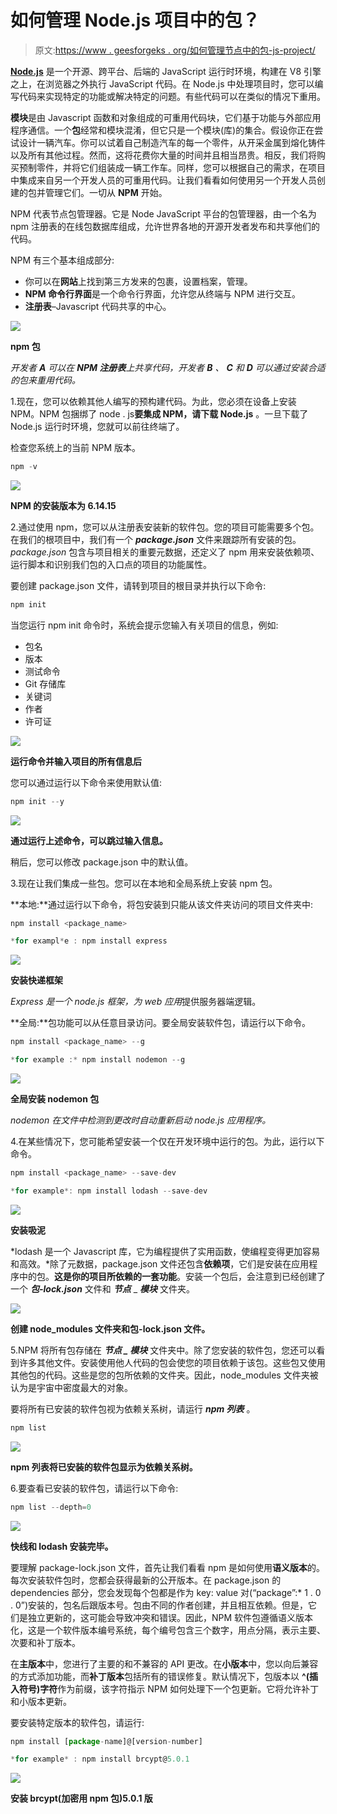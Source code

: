 # 如何管理 Node.js 项目中的包？

> 原文:[https://www . geesforgeks . org/如何管理节点中的包-js-project/](https://www.geeksforgeeks.org/how-to-manage-the-packages-in-node-js-project/)

[**Node.js**](https://www.geeksforgeeks.org/introduction-to-nodejs/) 是一个开源、跨平台、后端的 JavaScript 运行时环境，构建在 V8 引擎之上，在浏览器之外执行 JavaScript 代码。在 Node.js 中处理项目时，您可以编写代码来实现特定的功能或解决特定的问题。有些代码可以在类似的情况下重用。

**模块**是由 Javascript 函数和对象组成的可重用代码块，它们基于功能与外部应用程序通信。一个**包**经常和模块混淆，但它只是一个模块(库)的集合。假设你正在尝试设计一辆汽车。你可以试着自己制造汽车的每一个零件，从开采金属到熔化铸件以及所有其他过程。然而，这将花费你大量的时间并且相当昂贵。相反，我们将购买预制零件，并将它们组装成一辆工作车。同样，您可以根据自己的需求，在项目中集成来自另一个开发人员的可重用代码。让我们看看如何使用另一个开发人员创建的包并管理它们。一切从 **NPM** 开始。

NPM 代表节点包管理器。它是 Node JavaScript 平台的包管理器，由一个名为 npm 注册表的在线包数据库组成，允许世界各地的开源开发者发布和共享他们的代码。

NPM 有三个基本组成部分:

*   你可以在**网站**上找到第三方发来的包裹，设置档案，管理。
*   **NPM 命令行界面**是一个命令行界面，允许您从终端与 NPM 进行交互。
*   **注册表**–Javascript 代码共享的中心。

![](img/1d30dcb2cc9e0241931235b94396eb25.png)

**npm 包**

*开发者 **A** 可以在 **NPM 注册表**上共享代码，开发者 **B** 、 **C** 和 **D** 可以通过安装合适的包来重用代码。*

1.现在，您可以依赖其他人编写的预构建代码。为此，您必须在设备上安装 NPM。NPM 包捆绑了 node . js**要集成 NPM，请下载 Node.js** 。一旦下载了 Node.js 运行时环境，您就可以前往终端了。

检查您系统上的当前 NPM 版本。

```js
npm -v
```

![](img/47155afc7555290b696860c1d449e762.png)

**NPM 的安装版本为 6.14.15**

2.通过使用 npm，您可以从注册表安装新的软件包。您的项目可能需要多个包。在我们的根项目中，我们有一个 ***package.json*** 文件来跟踪所有安装的包。 *package.json* 包含与项目相关的重要元数据，还定义了 npm 用来安装依赖项、运行脚本和识别我们包的入口点的项目的功能属性。

要创建 package.json 文件，请转到项目的根目录并执行以下命令:

```js
npm init
```

当您运行 npm init 命令时，系统会提示您输入有关项目的信息，例如:

*   包名
*   版本
*   测试命令
*   Git 存储库
*   关键词
*   作者
*   许可证

![](img/09b77dc9a693cc1010c0916e0d322400.png)

**运行命令并输入项目的所有信息后**

您可以通过运行以下命令来使用默认值:

```js
npm init --y
```

![](img/7310797faf9caf95137cc1b7b76d59d2.png)

**通过运行上述命令，可以跳过输入信息。**

稍后，您可以修改 package.json 中的默认值。

3.现在让我们集成一些包。您可以在本地和全局系统上安装 npm 包。

**本地:**通过运行以下命令，将包安装到只能从该文件夹访问的项目文件夹中:

```js
npm install <package_name>
```

```js
*for exampl*e : npm install express
```

![](img/1c0cc28f0ed10e4fd32e3e1a406da616.png)

**安装快递框架**

*Express 是一个 node.js 框架，为 web 应用*提供服务器端逻辑。

**全局:**包功能可以从任意目录访问。要全局安装软件包，请运行以下命令。

```js
npm install <package_name> --g
```

```js
*for example :* npm install nodemon --g
```

![](img/845e5df02218c2e1066b9a17d28ee0c9.png)

**全局安装 nodemon 包**

*nodemon 在文件中检测到更改时自动重新启动 node.js 应用程序。*

4.在某些情况下，您可能希望安装一个仅在开发环境中运行的包。为此，运行以下命令。

```js
npm install <package_name> --save-dev
```

```js
*for example*: npm install lodash --save-dev
```

![](img/28791fc8375180f3c028f1c259d43778.png)

**安装吸泥**

*lodash 是一个 Javascript 库，它为编程提供了实用函数，使编程变得更加容易和高效。*除了元数据，package.json 文件还包含**依赖项**，它们是安装在应用程序中的包。**这是你的项目所依赖的一套功能**。安装一个包后，会注意到已经创建了一个 ***包-lock.json*** 文件和 ***节点*** _ ***模块*** 文件夹。

![](img/a8f682db6908d172fa40fecb50fce2aa.png)

**创建 node_modules 文件夹和包-lock.json 文件。**

5.NPM 将所有包存储在 ***节点 _ 模块*** 文件夹中。除了您安装的软件包，您还可以看到许多其他文件。安装使用他人代码的包会使您的项目依赖于该包。这些包又使用其他包的代码。这些是您的包所依赖的文件夹。因此，node_modules 文件夹被认为是宇宙中密度最大的对象。

要将所有已安装的软件包视为依赖关系树，请运行 ***npm 列表*** 。

```js
npm list
```

![](img/7565f383d0dc93f0439099697662f7ab.png)

**npm 列表将已安装的软件包显示为依赖关系树。**

6.要查看已安装的软件包，请运行以下命令:

```js
npm list --depth=0
```

![](img/b394640cc50c73970679e90659b47888.png)

**快线和 lodash 安装完毕。**

要理解 package-lock.json 文件，首先让我们看看 npm 是如何使用**语义版本**的。每次安装软件包时，您都会获得最新的公开版本。在 package.json 的 dependencies 部分，您会发现每个包都是作为 key: value 对(“package”:* 1 . 0 . 0”)安装的，包名后跟版本号。包由不同的作者创建，并且相互依赖。但是，它们是独立更新的，这可能会导致冲突和错误。因此，NPM 软件包遵循语义版本化，这是一个软件版本编号系统，每个编号包含三个数字，用点分隔，表示主要、次要和补丁版本。

在**主版本**中，您进行了主要的和不兼容的 API 更改。在**小版本**中，您以向后兼容的方式添加功能，而**补丁版本**包括所有的错误修复。默认情况下，包版本以 **^(插入符号)字符**作为前缀，该字符指示 NPM 如何处理下一个包更新。它将允许补丁和小版本更新。

要安装特定版本的软件包，请运行:

```js
npm install [package-name]@[version-number]
```

```js
*for example* : npm install brcypt@5.0.1
```

![](img/55f709a78c0e036a471bb2b1592169c4.png)

**安装 brcypt(加密用 npm 包)5.0.1 版**